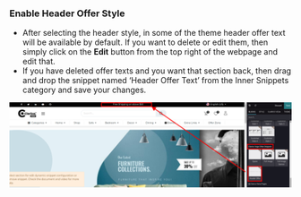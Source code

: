 
### Enable Header Offer Style



* After selecting the header style, in some of the theme header offer text will be available by default. If you want to delete or edit them, then simply click on the **Edit** button from the top right of the webpage and edit that.
* If you have deleted offer texts and you want that section back, then drag and drop the snippet named ‘Header Offer Text’ from the Inner Snippets category and save your changes.


![](./images/6-1.png)



